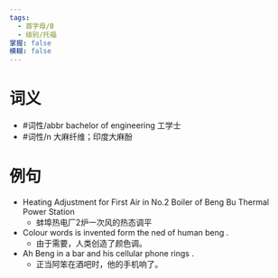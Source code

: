 ```yaml
---
tags:
  - 首字母/B
  - 级别/托福
掌握: false
模糊: false
---
```

# 词义
- #词性/abbr  bachelor of engineering 工学士
- #词性/n  大麻纤维；印度大麻酚
# 例句
- Heating Adjustment for First Air in No.2 Boiler of Beng Bu Thermal Power Station
	- 蚌埠热电厂2炉一次风的热态调平
- Colour words is invented form the ned of human beng .
	- 由于需要，人类创造了颜色调。
- Ah Beng in a bar and his cellular phone rings .
	- 正当阿笨在酒吧时，他的手机响了。
